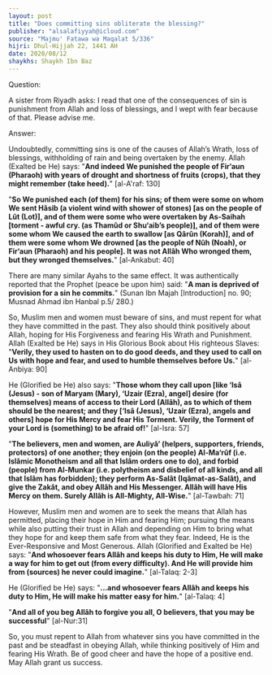 ```yaml
---
layout: post
title: "Does committing sins obliterate the blessing?"
publisher: "alsalafiyyah@icloud.com"
source: "Majmu' Fatawa wa Maqalat 5/336"
hijri: Dhul-Hijjah 22, 1441 AH
date: 2020/08/12
shaykhs: Shaykh Ibn Baz
---
```


Question:

A sister from Riyadh asks: I read that one of the consequences of sin is punishment from Allah and loss of blessings, and I wept with fear because of that. Please advise me.

Answer:

Undoubtedly, committing sins is one of the causes of Allah’s Wrath, loss of blessings, withholding of rain and being overtaken by the enemy. Allah (Exalted be He) says: "**And indeed We punished the people of Fir‘aun (Pharaoh) with years of drought and shortness of fruits (crops), that they might remember (take heed).**" [al-A'raf: 130]

"**So We punished each (of them) for his sins; of them were some on whom We sent Hâsib (a violent wind with shower of stones) [as on the people of Lût (Lot)], and of them were some who were overtaken by As-Saihah [torment - awful cry. (as Thamûd or Shu‘aib’s people)], and of them were some whom We caused the earth to swallow [as Qârûn (Korah)], and of them were some whom We drowned [as the people of Nûh (Noah), or Fir‘aun (Pharaoh) and his people]. It was not Allâh Who wronged them, but they wronged themselves.**" [al-Ankabut: 40]

There are many similar Ayahs to the same effect. It was authentically reported that the Prophet (peace be upon him) said: "**A man is deprived of provision for a sin he commits.**" (Sunan Ibn Majah [Introduction] no. 90; Musnad Ahmad ibn Hanbal p.5/ 280.)

So, Muslim men and women must beware of sins, and must repent for what they have committed in the past. They also should think positively about Allah, hoping for His Forgiveness and fearing His Wrath and Punishment. Allah (Exalted be He) says in His Glorious Book about His righteous Slaves: "**Verily, they used to hasten on to do good deeds, and they used to call on Us with hope and fear, and used to humble themselves before Us.**" [al-Anbiya: 90]

He (Glorified be He) also says: "**Those whom they call upon [like ‘Isâ (Jesus) - son of Maryam (Mary), ‘Uzair (Ezra), angel] desire (for themselves) means of access to their Lord (Allâh), as to which of them should be the nearest; and they [‘Isâ (Jesus), ‘Uzair (Ezra), angels and others] hope for His Mercy and fear His Torment. Verily, the Torment of your Lord is (something) to be afraid of!**" [al-Isra: 57]

"**The believers, men and women, are Auliyâ’ (helpers, supporters, friends, protectors) of one another; they enjoin (on the people) Al-Ma‘rûf (i.e. Islâmic Monotheism and all that Islâm orders one to do), and forbid (people) from Al-Munkar (i.e. polytheism and disbelief of all kinds, and all that Islâm has forbidden); they perform As-Salât (Iqâmat-as-Salât), and give the Zakât, and obey Allâh and His Messenger. Allâh will have His Mercy on them. Surely Allâh is All-Mighty, All-Wise.**" [al-Tawbah: 71]


However, Muslim men and women are to seek the means that Allah has permitted, placing their hope in Him and fearing Him; pursuing the means while also putting their trust in Allah and depending on Him to bring what they hope for and keep them safe from what they fear. Indeed, He is the Ever-Responsive and Most Generous. Allah (Glorified and Exalted be He) says: "**And whosoever fears Allâh and keeps his duty to Him, He will make a way for him to get out (from every difficulty). And He will provide him from (sources) he never could imagine.**" [al-Talaq: 2-3]

He (Glorified be He) says: "**...and whosoever fears Allâh and keeps his duty to Him, He will make his matter easy for him.**" [al-Talaq: 4]

"**And all of you beg Allâh to forgive you all, O believers, that you may be successful**" [al-Nur:31]

So, you must repent to Allah from whatever sins you have committed in the past and be steadfast in obeying Allah, while thinking positively of Him and fearing His Wrath. Be of good cheer and have the hope of a positive end. May Allah grant us success.
